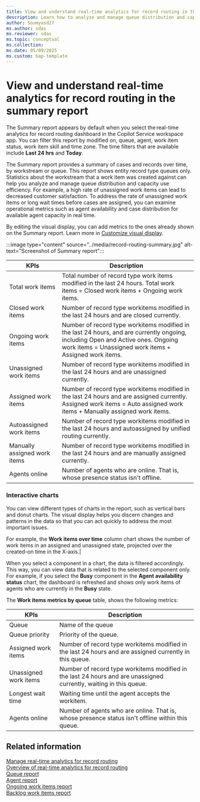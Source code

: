```yaml
---
title: View and understand real-time analytics for record routing in the summary report
description: Learn how to analyze and manage queue distribution and capacity use efficiency with real-time analytics for record routing summary report.
author: Soumyasd27
ms.author: sdas
ms.reviewer: sdas
ms.topic: conceptual
ms.collection:
ms.date: 05/09/2025
ms.custom: bap-template
---
```


# View and understand real-time analytics for record routing in the summary report

The Summary report appears by default when you select the real-time analytics for record routing dashboard in the Copilot Service workspace app. You can filter this report by modified on, queue, agent, work item status, work item skill and time zone. The time filters that are available include **Last 24 hrs** and **Today**.

The Summary report provides a summary of cases and records over time, by workstream or queue. This report shows entity record type queues only. Statistics about the workstream that a work item was created against can help you analyze and manage queue distribution and capacity use efficiency. For example, a high rate of unassigned work items can lead to decreased customer satisfaction. To address the rate of unassigned work items or long wait times before cases are assigned, you can examine operational metrics such as agent availability and case distribution for available agent capacity in real time. 

By editing the visual display, you can add metrics to the ones already shown on the Summary report. Learn more in [Customize visual display](customize-reports.md#customize-visual-display).

:::image type="content" source="../media/record-routing-summary.jpg" alt-text="Screenshot of Summary report":::


|KPIs| Description  |
|---------|---------|
|Total work items | Total number of record type work items modified in the last 24 hours. Total work items = Closed work items + Ongoing work items. |
|Closed work items | Number of record type workitems modified in the last 24 hours and are closed currently.|
|Ongoing work items | Number of record type workitems modified in the last 24 hours, and are currently ongoing, including Open and Active ones. Ongoing work items = Unassigned work items + Assigned work items.|
|Unassigned work items | Number of record type workitems modified in the last 24 hours and are unassigned currently.|
|Assigned work items    |  Number of record type workitems modified in the last 24 hours and are assigned currently. Assigned work items = Auto assigned work items + Manually assigned work items.  |
|Autoassigned work items    |  Number of record type workitems modified in the last 24 hours and autoassigned by unified routing currently. |
|Manually assigned work items| Number of record type workitems modified in the last 24 hours and are manually assigned currently.|
|Agents online| Number of agents who are online. That is, whose presence status isn't offline.|

### Interactive charts

You can view different types of charts in the report, such as vertical bars and donut charts. The visual display helps you discern changes and patterns in the data so that you can act quickly to address the most important issues.

For example, the **Work items over time** column chart shows the number of work items in an assigned and unassigned state, projected over the created-on time in the X-axis.|

When you select a component in a chart, the data is filtered accordingly. This way, you can view data that is related to the selected component only. For example, if you select the **Busy** component in the **Agent availability status** chart, the dashboard is refreshed and shows only work items of agents who are currently in the **Busy** state.

The **Work items metrics by queue** table, shows the following metrics:

|KPIs| Description  |
|---------|---------|
|Queue| Name of the queue|
|Queue priority| Priority of the queue.|
| Assigned work items| Number of record type workitems modified in the last 24 hours and are assigned currently in this queue.|
| Unassigned work items| Number of record type workitems modified in the last 24 hours and are unassigned currently, waiting in this queue.|
| Longest wait time| Waiting time until the agent accepts the workitem. |
|Agents online| Number of agents who are online. That is, whose presence status isn't offline within this queue. |


## Related information

[Manage real-time analytics for record routing](../administer/enable-record-routing.md#manage-real-time-analytics-for-record-routing)  
[Overview of real-time analytics for record routing](rr-overview.md#overview-of-real-time-analytics-for-record-routing)  
[Queue report](rr-queue.md#view-and-understand-real-time-analytics-for-record-routing-in-the-queue-report)  
[Agent report](rr-agent.md#view-and-understand-real-time-analytics-for-record-routing-in-the-agent-report)  
[Ongoing work items report](rr-ongoingworkitems.md#view-and-understand-real-time-analytics-for-record-routing-in-the-ongoing-work-items-report)  
[Backlog work items report](rr-backlogitems.md#view-and-understand-real-time-analytics-for-record-routing-in-the-backlog-work-items-report) 
